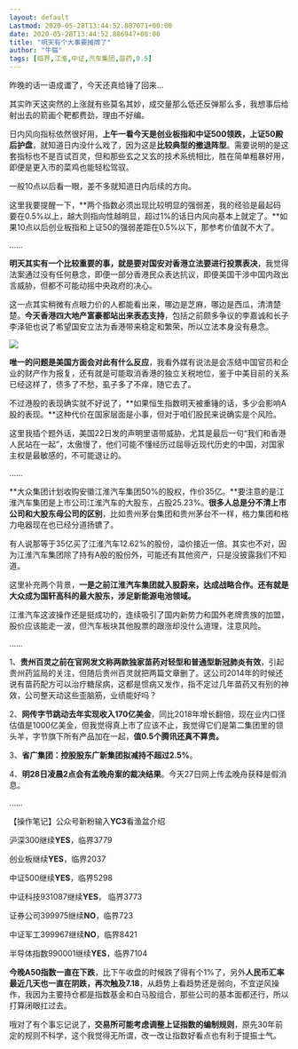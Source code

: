 ```yaml
---
layout: default
Lastmod: 2020-05-28T13:44:52.887071+00:00
date: 2020-05-28T13:44:52.886947+00:00
title: "明天有个大事要摊牌了"
author: "牛猫"
tags: [临界,江淮,中证,汽车集团,苗药,0.5]
---
```


昨晚的话一语成谶了，今天还真给锤了回来...  

其实昨天这突然的上涨就有些莫名其妙，成交量那么低还反弹那么多，我想事后给射出去的箭画个靶都费劲，理由不好编。

日内风向指标依然很好用，**上午一看今天是创业板指和中证500领跌，上证50殿后护盘**，就知道日内没什么戏了，因为这是**比较典型的撤退阵型**。需要说明的是这套指标也不是百试百灵，但和那些玄之又玄的技术系统相比，胜在简单粗暴好用，即便是更入市的菜鸡也能轻松驾驭。  

一般10点以后看一眼，差不多就知道日内后续的方向。  

这里我要提醒一下，**两个指数必须出现比较明显的强弱差，我的经验是最起码要在0.5%以上，越大则指向性越明显，超过1%的话日内风向基本上就定了。**如果10点以后创业板指和上证50的强弱差距在0.5%以下，那参考价值就不大了。  

……  

**明天其实有一个比较重要的事，就是要对国安对香港立法要进行投票表决**，我觉得法案通过没有任何悬念，即便一部分香港民众表达抗议，即便美国干涉中国内政出言威胁，但都不可能动摇中央政府的决心。

这一点其实稍微有点眼力价的人都能看出来，哪边是芝麻，哪边是西瓜，清清楚楚。**今天香港四大地产富豪都站出来表态支持**，包括之前颇多争议的李嘉诚和长子李泽钜也说了希望国安立法为香港带来稳定和繁荣，所以立法本身没有悬念。

![](https://images.weserv.nl/?url=https%3A//mmbiz.qpic.cn/mmbiz_png/NUnibBdYwCWgysaHIvRtKRrz0QPz9cFqpGN24UzXd7ZKVCq8wsMEjTNplhUZdlbE9yys6uzHIQQ9kTxW9UDRIMw/640%3Fwx_fmt%3Dpng)

**唯一的问题是美国方面会对此有什么反应**，我看外媒有说法是会冻结中国官员和企业的财产作为报复，还有就是可能取消香港的独立关税地位，鉴于中美目前的关系已经这样了，债多了不愁，虱子多了不痒，随它去了。  

不过港股的表现确实就不好说了，**如果恒生指数明天被重锤的话，多少会影响A股的表现。**这种代价在国家层面是小事，但对于咱们股民来说确实是个风险。

这里我插个题外话，美国22日发的声明里语带威胁，尤其是最后一句“我们和香港人民站在一起”，太傲慢了，他们可能不懂经历过屈辱近现代历史的中国，对国家主权是最敏感的，不可能退让的。  

……

**大众集团计划收购安徽江淮汽车集团50%的股权，作价35亿。**要注意的是江淮汽车集团是上市公司江淮汽车的大股东，占股25.23%。**很多人总是分不清上市公司和大股东母公司的区别**，比如贵州茅台集团和贵州茅台不一样，格力集团和格力电器现在也已经分道扬镳了。  

有人说那等于35亿买了江淮汽车12.62%的股份，溢价接近一倍。其实也不对，因为江淮汽车集团除了持有A股的股份外，可能还有其他资产，只是没披露我们不知道。  

这里补充两个背景，**一是之前江淮汽车集团就入股蔚来，达成战略合作。还有就是大众成为国轩高科的最大股东，涉足新能源电池领域。**  

江淮汽车这波操作还是挺成功的，连续吸引了国内新势力和国外老牌贵族的加盟，股价应该能走一波，但汽车板块其他股票的跟涨却没什么道理，注意风险。

……

1、**贵州百灵之前在官网发文称两款独家苗药对轻型和普通型新冠肺炎有效**，引起贵州药监局的关注，但随后贵州百灵就把两篇文章删了。这公司2014年的时候还说有苗药配方可以治疗糖尿病，这都是惯病又发作，指不定过几年苗药又有别的神效，公司整天动这些歪脑筋，业绩能好吗？  

2、**网传字节跳动去年实现收入170亿美金**，同比2018年增长翻倍，现在业内口径估值是1000亿美金，但我觉得真上市了应该不止，我觉得它们是第二集团里的领头羊，字节旗下所有产品加在一起，**值0.5个腾讯还真不算贵。**

3、**省广集团：控股股东广新集团拟减持不超过2.5%**。

4、**明28日凌晨2点会有孟晚舟案的裁决结果**。今天27日网上传孟晚舟获释是假消息。

……

【操作笔记】公众号新粉输入**YC3**看渔盆介绍  

沪深300继续****YES****，临界3779

创业板继续**YES**，临界2037

中证500继续****YES****，临界5298

中证科技931087继续****YES****， 临界3773

证券公司399975继续**NO**，临界723

中证军工399967继续****NO****，临界8421

半导体指数990001继续****YES****，临界7104

**今晚A50指数一直在下跌**，比下午收盘的时候跌了得有个1%了，另外**人民币汇率最近几天也一直在阴跌，再次触及7.18**，从趋势上看趋势还是弱向，不宜逆风操作，我因为主要持仓都是指数基金和白马股组合，那些公司的基本面都还行，所以打算闭眼扛过去。  

哦对了有个事忘记说了，**交易所可能考虑调整上证指数的编制规则**，原先30年前定的规则不科学，这个我觉得无所谓，改一改让指数好看点也有利于提振士气。

